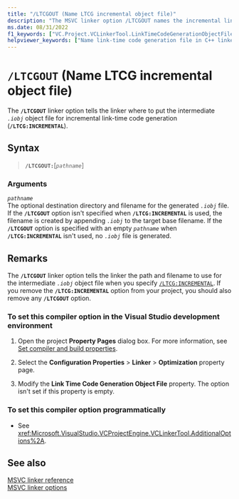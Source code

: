 ```yaml
---
title: "/LTCGOUT (Name LTCG incremental object file)"
description: "The MSVC linker option /LTCGOUT names the incremental link-time code generation object file."
ms.date: 08/31/2022
f1_keywords: ["VC.Project.VCLinkerTool.LinkTimeCodeGenerationObjectFile", "/ltcgout", "ltcgout"]
helpviewer_keywords: ["Name link-time code generation file in C++ linker", "/LTCGOUT linker option", "-LTCGOUT linker option", "LTCGOUT linker option"]
---
```

# `/LTCGOUT` (Name LTCG incremental object file)

The **`/LTCGOUT`** linker option tells the linker where to put the intermediate *`.iobj`* object file for incremental link-time code generation (**`/LTCG:INCREMENTAL`**).

## Syntax

> **`/LTCGOUT:`**\[*`pathname`*]

### Arguments

*`pathname`*\
The optional destination directory and filename for the generated *`.iobj`* file. If the **`/LTCGOUT`** option isn't specified when **`/LTCG:INCREMENTAL`** is used, the filename is created by appending *`.iobj`* to the target base filename. If the **`/LTCGOUT`** option is specified with an empty *`pathname`* when **`/LTCG:INCREMENTAL`** isn't used, no *`.iobj`* file is generated.

## Remarks

The **`/LTCGOUT`** linker option tells the linker the path and filename to use for the intermediate *`.iobj`* object file when you specify [`/LTCG:INCREMENTAL`](./ltcg-link-time-code-generation.md). If you remove the **`/LTCG:INCREMENTAL`** option from your project, you should also remove any **`/LTCGOUT`** option.

### To set this compiler option in the Visual Studio development environment

1. Open the project **Property Pages** dialog box. For more information, see [Set compiler and build properties](../working-with-project-properties.md).

1. Select the **Configuration Properties** > **Linker** > **Optimization** property page.

1. Modify the **Link Time Code Generation Object File** property. The option isn't set if this property is empty.

### To set this compiler option programmatically

- See <xref:Microsoft.VisualStudio.VCProjectEngine.VCLinkerTool.AdditionalOptions%2A>.

## See also

[MSVC linker reference](linking.md)\
[MSVC linker options](linker-options.md)
